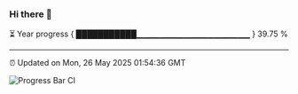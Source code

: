 ### Hi there 👋

⏳ Year progress { ███████████▁▁▁▁▁▁▁▁▁▁▁▁▁▁▁▁▁▁▁ } 39.75 %

---

⏰ Updated on Mon, 26 May 2025 01:54:36 GMT

![Progress Bar CI](https://github.com/liununu/liununu/workflows/Progress%20Bar%20CI/badge.svg)

